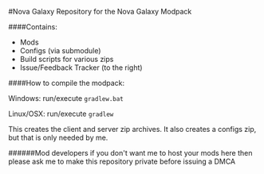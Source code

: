 #Nova Galaxy
Repository for the Nova Galaxy Modpack

####Contains:
- Mods
- Configs (via submodule)
- Build scripts for various zips
- Issue/Feedback Tracker (to the right)

####How to compile the modpack:

Windows: run/execute `gradlew.bat`

Linux/OSX: run/execute `gradlew`

This creates the client and server zip archives. It also creates a configs zip, but that is only needed by me.

######Mod developers if you don't want me to host your mods here then please ask me to make this repository private before issuing a DMCA
